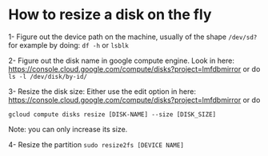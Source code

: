 # How to resize a disk on the fly

1- Figure out the device path on the machine, usually of the shape ```/dev/sd?``` for example by doing:
```df -h``` or ```lsblk```


2- Figure out the disk name in google compute engine.
Look in here: https://console.cloud.google.com/compute/disks?project=lmfdbmirror
or do ```ls -l /dev/disk/by-id/```

3- Resize the disk size:
Either use the edit option in here: https://console.cloud.google.com/compute/disks?project=lmfdbmirror
or do

```gcloud compute disks resize [DISK-NAME] --size [DISK_SIZE]```

Note: you can only increase its size.

4- Resize the partition
```sudo resize2fs [DEVICE NAME]```

